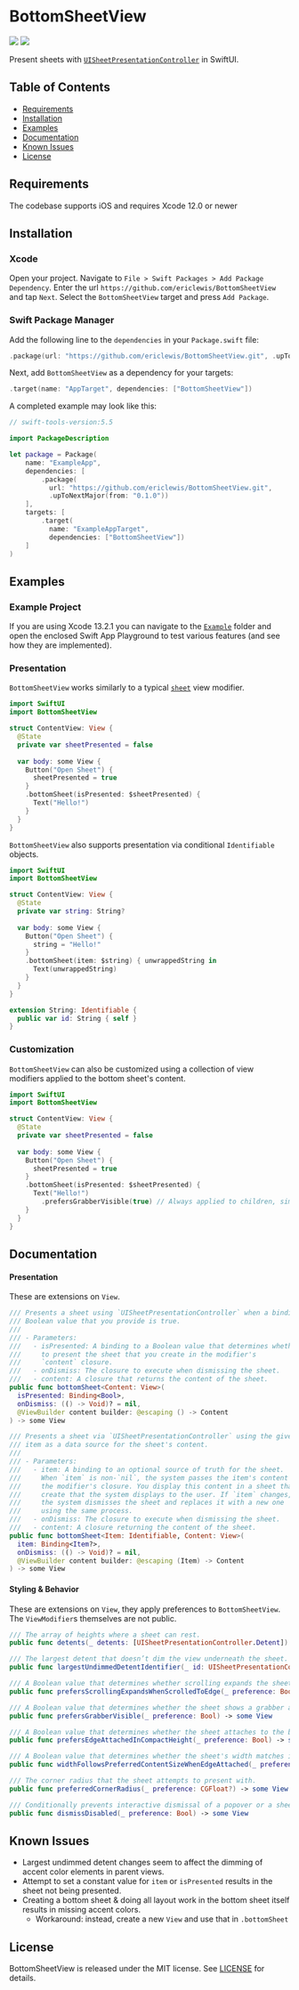 # BottomSheetView

[![](https://img.shields.io/endpoint?url=https%3A%2F%2Fswiftpackageindex.com%2Fapi%2Fpackages%2Fericlewis%2FBottomSheetView%2Fbadge%3Ftype%3Dswift-versions)](https://swiftpackageindex.com/ericlewis/BottomSheetView)
[![](https://img.shields.io/endpoint?url=https%3A%2F%2Fswiftpackageindex.com%2Fapi%2Fpackages%2Fericlewis%2FBottomSheetView%2Fbadge%3Ftype%3Dplatforms)](https://swiftpackageindex.com/ericlewis/BottomSheetView)

Present sheets with [`UISheetPresentationController`](https://developer.apple.com/documentation/uikit/uisheetpresentationcontroller) in SwiftUI.

## Table of Contents
* [Requirements](#requirements)
* [Installation](#installation)
* [Examples](#examples)
* [Documentation](#documentation)
* [Known Issues](#known-issues)
* [License](#license)

## Requirements
The codebase supports iOS and requires Xcode 12.0 or newer

## Installation
### Xcode
Open your project. Navigate to `File > Swift Packages > Add Package Dependency`. Enter the url `https://github.com/ericlewis/BottomSheetView` and tap `Next`.
Select the `BottomSheetView` target and press `Add Package`.

### Swift Package Manager
Add the following line to the `dependencies` in your `Package.swift` file:
```swift
.package(url: "https://github.com/ericlewis/BottomSheetView.git", .upToNextMajor(from: "0.1.0"))
```
Next, add `BottomSheetView` as a dependency for your targets:
```swift
.target(name: "AppTarget", dependencies: ["BottomSheetView"])
```
A completed example may look like this:
```swift
// swift-tools-version:5.5

import PackageDescription

let package = Package(
    name: "ExampleApp",
    dependencies: [
        .package(
          url: "https://github.com/ericlewis/BottomSheetView.git", 
          .upToNextMajor(from: "0.1.0"))
    ],
    targets: [
        .target(
          name: "ExampleAppTarget", 
          dependencies: ["BottomSheetView"])
    ]
)
```

## Examples
### Example Project
If you are using Xcode 13.2.1 you can navigate to the [`Example`](Example) folder and open the enclosed Swift App Playground to test various features (and see how they are implemented).

### Presentation
`BottomSheetView` works similarly to a typical [`sheet`](https://developer.apple.com/documentation/SwiftUI/View/sheet(isPresented:onDismiss:content:)) view modifier.
```swift
import SwiftUI
import BottomSheetView

struct ContentView: View {
  @State
  private var sheetPresented = false
  
  var body: some View {
    Button("Open Sheet") {
      sheetPresented = true
    }
    .bottomSheet(isPresented: $sheetPresented) {
      Text("Hello!")
    }
  }
}
```

`BottomSheetView` also supports presentation via conditional `Identifiable` objects.
```swift
import SwiftUI
import BottomSheetView

struct ContentView: View {
  @State
  private var string: String?
  
  var body: some View {
    Button("Open Sheet") {
      string = "Hello!"
    }
    .bottomSheet(item: $string) { unwrappedString in
      Text(unwrappedString)
    }
  }
}

extension String: Identifiable {
  public var id: String { self }
}
```

### Customization
`BottomSheetView` can also be customized using a collection of view modifiers applied to the bottom sheet's content.
```swift
import SwiftUI
import BottomSheetView

struct ContentView: View {
  @State
  private var sheetPresented = false
  
  var body: some View {
    Button("Open Sheet") {
      sheetPresented = true
    }
    .bottomSheet(isPresented: $sheetPresented) {
      Text("Hello!")
        .prefersGrabberVisible(true) // Always applied to children, similar to navigation views.
    }
  }
}
```

## Documentation
#### Presentation
These are extensions on `View`.

```swift
/// Presents a sheet using `UISheetPresentationController` when a binding to a
/// Boolean value that you provide is true.
///
/// - Parameters:
///   - isPresented: A binding to a Boolean value that determines whether
///     to present the sheet that you create in the modifier's
///     `content` closure.
///   - onDismiss: The closure to execute when dismissing the sheet.
///   - content: A closure that returns the content of the sheet.
public func bottomSheet<Content: View>(
  isPresented: Binding<Bool>,
  onDismiss: (() -> Void)? = nil,
  @ViewBuilder content builder: @escaping () -> Content
) -> some View
```

```swift
/// Presents a sheet via `UISheetPresentationController` using the given
/// item as a data source for the sheet's content.
///
/// - Parameters:
///   - item: A binding to an optional source of truth for the sheet.
///     When `item` is non-`nil`, the system passes the item's content to
///     the modifier's closure. You display this content in a sheet that you
///     create that the system displays to the user. If `item` changes,
///     the system dismisses the sheet and replaces it with a new one
///     using the same process.
///   - onDismiss: The closure to execute when dismissing the sheet.
///   - content: A closure returning the content of the sheet.
public func bottomSheet<Item: Identifiable, Content: View>(
  item: Binding<Item?>,
  onDismiss: (() -> Void)? = nil,
  @ViewBuilder content builder: @escaping (Item) -> Content
) -> some View
```

#### Styling & Behavior
These are extensions on `View`, they apply preferences to `BottomSheetView`. The `ViewModifier`s themselves are not public.

```swift
/// The array of heights where a sheet can rest.
public func detents(_ detents: [UISheetPresentationController.Detent]) -> some View
```

```swift
/// The largest detent that doesn’t dim the view underneath the sheet.
public func largestUndimmedDetentIdentifier(_ id: UISheetPresentationController.Detent.Identifier?) -> some View 
```

```swift
/// A Boolean value that determines whether scrolling expands the sheet to a larger detent.
public func prefersScrollingExpandsWhenScrolledToEdge(_ preference: Bool) -> some View 
```

```swift
/// A Boolean value that determines whether the sheet shows a grabber at the top.
public func prefersGrabberVisible(_ preference: Bool) -> some View
```

```swift
/// A Boolean value that determines whether the sheet attaches to the bottom edge of the screen in a compact-height size class.
public func prefersEdgeAttachedInCompactHeight(_ preference: Bool) -> some View
```

```swift
/// A Boolean value that determines whether the sheet's width matches its view controller's preferred content size.
public func widthFollowsPreferredContentSizeWhenEdgeAttached(_ preference: Bool) -> some View
```

```swift
/// The corner radius that the sheet attempts to present with.
public func preferredCornerRadius(_ preference: CGFloat?) -> some View
```

```swift
/// Conditionally prevents interactive dismissal of a popover or a sheet.
public func dismissDisabled(_ preference: Bool) -> some View
```

## Known Issues
- Largest undimmed detent changes seem to affect the dimming of accent color elements in parent views.
- Attempt to set a constant value for `item` or `isPresented` results in the sheet not being presented.
- Creating a bottom sheet & doing all layout work in the bottom sheet itself results in missing accent colors.
  - Workaround: instead, create a new `View` and use that in `.bottomSheet`

## License
BottomSheetView is released under the MIT license. See [LICENSE](LICENSE.md) for details.
